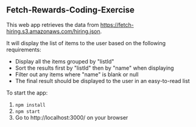 ## Fetch-Rewards-Coding-Exercise

This web app retrieves the data from https://fetch-hiring.s3.amazonaws.com/hiring.json.

It will display the list of items to the user based on the following requirements:

- Display all the items grouped by "listId"
- Sort the results first by "listId" then by "name" when displaying
- Filter out any items where "name" is blank or null
- The final result should be displayed to the user in an easy-to-read list

To start the app:

1. `npm install`
2. `npm start`
3. Go to http://localhost:3000/ on your browser
